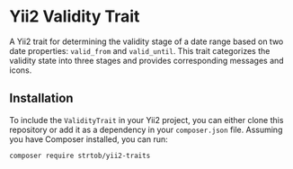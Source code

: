 # Yii2 Validity Trait

A Yii2 trait for determining the validity stage of a date range based on two date properties: `valid_from` and `valid_until`. This trait categorizes the validity state into three stages and provides corresponding messages and icons.

## Installation

To include the `ValidityTrait` in your Yii2 project, you can either clone this repository or add it as a dependency in your `composer.json` file. Assuming you have Composer installed, you can run:

```bash
composer require strtob/yii2-traits
